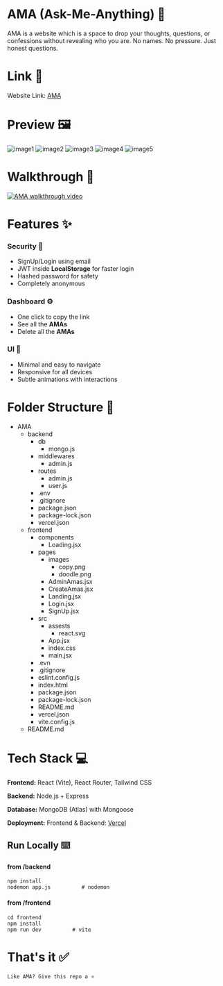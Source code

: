 # AMA (Ask-Me-Anything) 👀

AMA is a website which is a space to drop your thoughts, questions, or confessions without revealing who you are. No names. No pressure. Just honest questions.

# Link 🔗

Website Link: [AMA](https://ama-virid.vercel.app/)

# Preview 🖼️

![image1](/preview-images/ss1.png)
![image2](/preview-images/ss2.png)
![image3](/preview-images/ss3.png)
![image4](/preview-images/ss4.png)
![image5](/preview-images/ss5.png)

# Walkthrough 🧭

[![AMA walkthrough video](/preview-images/ss1.png)](https://youtu.be/jifupObl15M)

# Features ✨

### Security 🔐

- SignUp/Login using email
- JWT inside **LocalStorage** for faster login
- Hashed password for safety
- Completely anonymous

### Dashboard ⚙️

- One click to copy the link
- See all the **AMAs**
- Delete all the **AMAs**

### UI 💫

- Minimal and easy to navigate
- Responsive for all devices
- Subtle animations with interactions

# Folder Structure 📁

- AMA
  - backend
    - db
      - mongo.js
    - middlewares
      - admin.js
    - routes
      - admin.js
      - user.js
    * .env
    * .gitignore
    * package.json
    * package-lock.json
    * vercel.json
  - frontend
    - components
      - Loading.jsx
    - pages
      - images
        - copy.png
        - doodle.png
      * AdminAmas.jsx
      * CreateAmas.jsx
      * Landing.jsx
      * Login.jsx
      * SignUp.jsx
    - src
      - assests
        - react.svg
      * App.jsx
      * index.css
      * main.jsx
    * .evn
    * .gitignore
    * eslint.config.js
    * index.html
    * package.json
    * package-lock.json
    * README.md
    * vercel.json
    * vite.config.js
  * README.md

# Tech Stack 💻

**Frontend:**
React (Vite), React Router, Tailwind CSS

**Backend:**
Node.js + Express

**Database:**
MongoDB (Atlas) with Mongoose

**Deployment:**
Frontend & Backend: [Vercel](https://vercel.com/)

## Run Locally ⌨️

#### from /backend

```
npm install
nodemon app.js          # nodemon
```

#### from /frontend

```
cd frontend
npm install
npm run dev          # vite
```

# That's it ✅

`Like AMA? Give this repo a ⭐`
